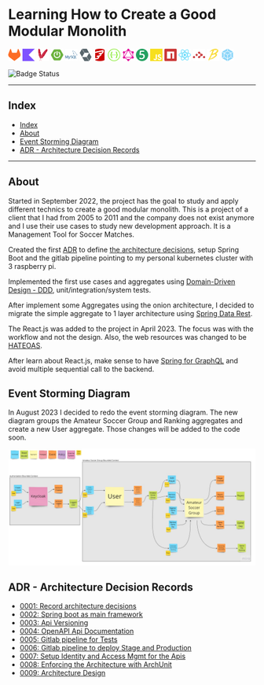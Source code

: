 # Learning How to Create a Good Modular Monolith

[<img src="doc/icons/gitlab-color.svg" width="25px"/>](https://about.gitlab.com/)
[<img src="doc/icons/kotlin-color.svg" width="25px"/>](https://kotlinlang.org/)
[<img src="doc/icons/apachemaven-color.svg" width="25px"/>](https://maven.apache.org/)
[<img src="doc/icons/springboot-color.svg" width="25px"/>](https://spring.io/projects/spring-boot/)
[<img src="doc/icons/mysql-color.svg" width="25px"/>](https://www.mysql.com/)
[<img src="doc/icons/hibernate-color.svg" width="25px"/>](https://spring.io/projects/spring-data-jpa)
[<img src="doc/icons/flyway-color.svg" width="25px"/>](https://flywaydb.org/)
[<img src="doc/icons/swagger-color.svg" width="25px"/>](https://swagger.io/)
[<img src="doc/icons/graphql-color.svg" width="25px"/>](https://graphql.org/)
[<img src="doc/icons/junit5-color.svg" width="25px"/>](https://junit.org/junit5/)
[<img src="doc/icons/javascript-color.svg" width="25px"/>](https://developer.mozilla.org/en-US/docs/Web/javascript)
[<img src="doc/icons/npm-color.svg" width="25px"/>](https://www.npmjs.com/)
[<img src="doc/icons/react-color.svg" width="25px"/>](https://react.dev/)
[<img src="doc/icons/reactrouter-color.svg" width="25px"/>](https://reactrouter.com/en/main)
[<img src="doc/icons/babel-color.svg" width="25px"/>](https://babeljs.io/)
[<img src="doc/icons/webpack-color.svg" width="25px"/>](https://webpack.js.org/)

![Badge Status](https://img.shields.io/badge/STATUS-DEVELOPMENT-green)

---

## Index

- [Index](#index)
- [About](#about)
- [Event Storming Diagram](#event-storming-diagram)
- [ADR - Architecture Decision Records](#adr---architecture-decision-records)

---

## About

Started in September 2022, the project has the goal to study and apply different technics to create a good modular 
monolith. This is a project of a client that I had from 2005 to 2011 and the company does not exist anymore and I use
their use cases to study new development approach. It is a Management Tool for Soccer Matches.

Created the first [ADR](https://adr.github.io/) to define [the architecture decisions](/doc/architecture/decisions),
setup Spring Boot and the gitlab pipeline pointing to my personal kubernetes cluster with 3 raspberry pi.

Implemented the first use cases and aggregates using 
[Domain-Driven Design - DDD](https://martinfowler.com/bliki/DomainDrivenDesign.html), unit/integration/system tests.

After implement some Aggregates using the onion architecture, I decided to migrate the simple aggregate to 1 layer
architecture using [Spring Data Rest](https://spring.io/projects/spring-data-rest).

The React.js was added to the project in April 2023. The focus was with the workflow and not the design. Also, the web
resources was changed to be [HATEOAS](https://spring.io/projects/spring-hateoas).

After learn about React.js, make sense to have [Spring for GraphQL](https://spring.io/projects/spring-graphql) and avoid
multiple sequential call to the backend.

## Event Storming Diagram

In August 2023 I decided to redo the event storming diagram. The new diagram groups the Amateur Soccer Group and Ranking
aggregates and create a new User aggregate. Those changes will be added to the code soon.

<img src="./doc/event-storming.jpg" alt="event storming diagram with two bounded context, the authorisation bounded context and the amateur soccer group bounded context.">

## ADR - Architecture Decision Records

- [0001: Record architecture decisions](doc/architecture/decisions/0001-record-architecture-decisions.md)
- [0002: Spring boot as main framework](doc/architecture/decisions/0002-spring-boot-as-main-framework.md)
- [0003: Api Versioning](doc/architecture/decisions/0003-api-versioning.md)
- [0004: OpenAPI Api Documentation](doc/architecture/decisions/0004-openapi-api-documentation.md)
- [0005: Gitlab pipeline for Tests](doc/architecture/decisions/0005-gitlab-pipeline-for-tests.md)
- [0006: Gitlab pipeline to deploy Stage and Production](doc/architecture/decisions/0006-gitlab-pipeline-to-deploy-stage-and-production.md)
- [0007: Setup Identity and Access Mgmt for the Apis](doc/architecture/decisions/0007-identity-and-access-mgmt-for-the-apis.md)
- [0008: Enforcing the Architecture with ArchUnit](doc/architecture/decisions/0008-enforcing-the-architecture-with-archunit.md)
- [0009: Architecture Design](doc/architecture/decisions/0009-architecture-design.md)